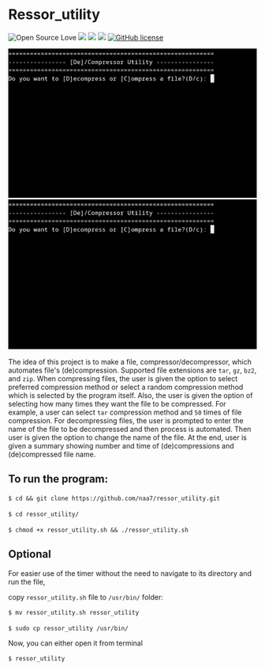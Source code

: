 # Ressor_utility

![Open Source Love](https://badges.frapsoft.com/os/v3/open-source.svg?v=103) <img src="https://cdn.rawgit.com/sindresorhus/awesome/d7305f38d29fed78fa85652e3a63e154dd8e8829/media/badge.svg"> <img src="https://img.shields.io/github/stars/naa7/compressor_decompressor_utility?style=social"> <img src="https://img.shields.io/github/repo-size/naa7/compressor_decompressor_utility"> [![GitHub license](https://img.shields.io/github/license/Naereen/StrapDown.js.svg)](https://github.com/naa7/compressor_decompressor_utility/LICENSE)

<img src="https://github.com/naa7/compressor_decompressor_utility/blob/main/Compressor.gif">
<img src="https://github.com/naa7/compressor_decompressor_utility/blob/main/Decompressor.gif"></br> 

The idea of this project is to make a file, compressor/decompressor, which automates file's (de)compression. Supported file extensions
are `tar`, `gz`, `bz2`, and `zip`. When compressing files, the user is given the option to select preferred compression method or
select a random compression method which is selected by the program itself. Also, the user is given the option of selecting how many
times they want the file to be compressed. For example, a user can select `tar` compression method and `50` times of file compression.
For decompressing files, the user is prompted to enter the name of the file to be decompressed and then process is automated. Then 
user is given the option to change the name of the file. At the end, user is given a summary showing number and time of (de)compressions 
and (de)compressed file name.

## To run the program:

    $ cd && git clone https://github.com/naa7/ressor_utility.git

    $ cd ressor_utility/

    $ chmod +x ressor_utility.sh && ./ressor_utility.sh

## Optional

For easier use of the timer without the need to navigate to its directory and run the file,

copy `ressor_utility.sh` file to `/usr/bin/` folder:

    $ mv ressor_utility.sh ressor_utility    

    $ sudo cp ressor_utility /usr/bin/

Now, you can either open it from terminal

    $ ressor_utility
